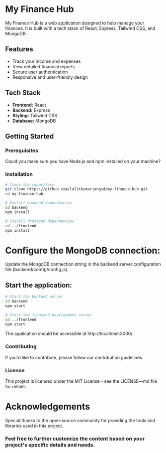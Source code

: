 # My Finance Hub

My Finance Hub is a web application designed to help manage your finances. It is built with a tech stack of React, Express, Tailwind CSS, and MongoDB.

## Features

- Track your income and expenses
- View detailed financial reports
- Secure user authentication
- Responsive and user-friendly design

## Tech Stack

- **Frontend:** React
- **Backend:** Express
- **Styling:** Tailwind CSS
- **Database:** MongoDB

## Getting Started

### Prerequisites

Could you make sure you have Node.js and npm installed on your machine?

### Installation

```bash
# Clone the repository
git clone https://github.com/lalitkumarjangid/my-finance-hub.git
cd my-finance-hub

# Install backend dependencies
cd backend
npm install

# Install frontend dependencies
cd ../frontend
npm install
```

# Configure the MongoDB connection:

Update the MongoDB connection string in the backend server configuration file (backend/config/config.js).

## Start the application:
```bash
# Start the backend server
cd backend
npm start

# Start the frontend development server
cd ../frontend
npm start

```
The application should be accessible at http://localhost:3000/.

### Contributing
If you'd like to contribute, please follow our contribution guidelines.

### License
This project is licensed under the MIT License - see the LICENSE—md file for details.

# Acknowledgements
Special thanks to the open-source community for providing the tools and libraries used in this project.


### Feel free to further customize the content based on your project's specific details and needs.
